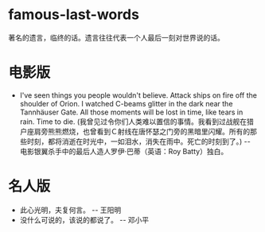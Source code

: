 # famous-last-words
著名的遗言，临终的话。遗言往往代表一个人最后一刻对世界说的话。


# 电影版
- I've seen things you people wouldn't believe. Attack ships on fire off the shoulder of Orion. I watched C-beams glitter in the dark near the Tannhäuser Gate. All those moments will be lost in time, like tears in rain. Time to die.
(我曾见过令你们人类难以置信的事情。我看到过战舰在猎户座肩旁熊熊燃烧，也曾看到Ｃ射线在唐怀瑟之门旁的黑暗里闪耀。所有的那些时刻，都将消逝在时光中，一如泪水，消失在雨中。死亡的时刻到了。)  -- 电影银翼杀手中的最后人造人罗伊·巴蒂（英语：Roy Batty）独白。

# 名人版
- 此心光明，夫复何言。 -- 王阳明
- 没什么可说的，该说的都说了。 -- 邓小平
